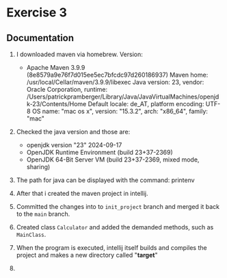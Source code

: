 # Exercise 3

## Documentation
1. I downloaded maven via homebrew. Version:
   - Apache Maven 3.9.9 (8e8579a9e76f7d015ee5ec7bfcdc97d260186937)
     Maven home: /usr/local/Cellar/maven/3.9.9/libexec
     Java version: 23, vendor: Oracle Corporation, runtime: /Users/patrickpramberger/Library/Java/JavaVirtualMachines/openjdk-23/Contents/Home
     Default locale: de_AT, platform encoding: UTF-8
     OS name: "mac os x", version: "15.3.2", arch: "x86_64", family: "mac"

2. Checked the java version and those are:
   - openjdk version "23" 2024-09-17
   - OpenJDK Runtime Environment (build 23+37-2369)
   - OpenJDK 64-Bit Server VM (build 23+37-2369, mixed mode, sharing)

3. The path for java can be displayed with the command: printenv

4. After that i created the maven project in intellij. 

5. Committed the changes into to `init_project` branch and merged it back to the `main` branch.

6. Created class `Calculator` and added the demanded methods, such as `MainClass`.

7. When the program is executed, intellij itself builds and compiles the project and makes a new directory called "**target**"

8. 